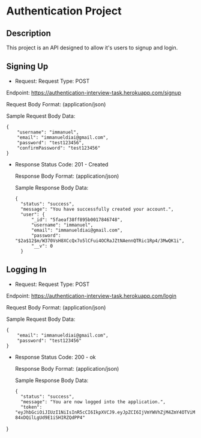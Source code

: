 # Authentication Project

## Description
This project is an API designed to allow it's users to signup and login.

## Signing Up
* Request:
Request Type: POST

Endpoint: https://authentication-interview-task.herokuapp.com/signup

Request Body Format: (application/json)

Sample Request Body Data: 
```
{
    "username": "immanuel",
    "email": "immanueldiai@gmail.com",
    "password": "test123456",
    "confirmPassword": "test123456"
}
```

* Response
  Status Code: 201 - Created

  Response Body Format: (application/json)

  Sample Response Body Data: 
  ```
  {
    "status": "success",
    "message": "You have successfully created your account.",
    "user": {
        "_id": "5faeaf38ff895b0017846748",
        "username": "immanuel",
        "email": "immanueldiai@gmail.com",
        "password": "$2a$12$m/W370VsH8XCcQx7o5lCFui4OCRaJZtNAennQTRic1Rp4/3MwQK1i",
        "__v": 0
    }
  ``` 

## Logging In
* Request:
 Request Type: POST

Endpoint: https://authentication-interview-task.herokuapp.com/login

Request Body Format: (application/json)

Sample Request Body Data: 
```
{
    "email": "immanueldiai@gmail.com",
    "password": "test123456"
}
```

* Response
  Status Code: 200 - ok

  Response Body Format: (application/json)

  Sample Response Body Data: 
  ```
  {
    "status": "success",
    "message": "You are now logged into the application.",
    "token": "eyJhbGciOiJIUzI1NiIsInR5cCI6IkpXVCJ9.eyJpZCI6IjVmYWVhZjM4ZmY4OTViMDAxNzg0Njc0OCIsImlhdCI6MTYwNTI4MzY0OCwiZXhwIjoxNjA1MzcwMDQ4fQ.OhiCfYeGoujufBFn5-84xDQilLgUd9E1iSHIRZQdPP4"
}
  ```